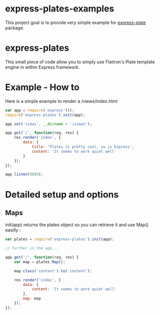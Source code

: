 # express-plates-examples

  This project goal is to provide very simple example for [express-plate](https://github.com/ArnaudRinquin/express-plates) package.

# express-plates

  This small piece of code allow you to simply use Flatiron's Plate template engine in within Express framework.

# Example - How to
Here is a simple example to render a /views/index.html

```js
var app = require('express')();
require('express-plates').init(app);

app.set('views', __dirname + '/views');

app.get('/', function(req, res) {
    res.render('index', {
        data: {
            title: 'Plates is pretty cool, so is Express',
            content: 'It seems to work quiet well'
        }
    });
});

app.listen(8080);
```

# Detailed setup and options
## Maps
init(app) returns the plates object so you can retrieve it and use Map() easilly :

```js
var plates = require('express-plates').init(app);

// further in the app...

app.get('/', function(req, res) {
    var map = plates.Map();

    map.class('content').to('content');

    res.render('index', {
        data: {
            content: 'It seems to work quiet well'
        },
        map: map
    });
});
```

